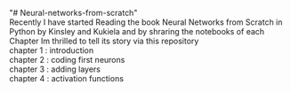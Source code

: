 "# Neural-networks-from-scratch" </br>
Recently I have started Reading the book Neural Networks from Scratch in Python by Kinsley and Kukiela and by shraring the notebooks of each Chapter Im thrilled to tell its story via this repository </br>
chapter 1 : introduction </br>
chapter 2 : coding first neurons </br>
chapter 3 : adding layers </br>
chapter 4 : activation functions </br>
